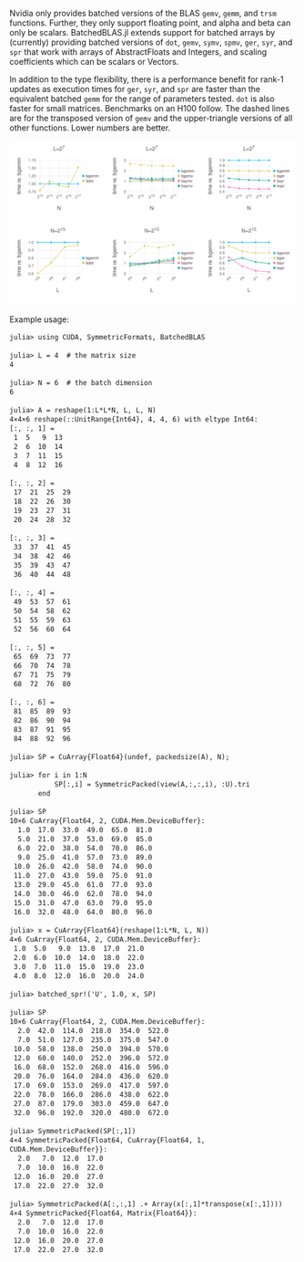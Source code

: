 Nvidia only provides batched versions of the BLAS `gemv`, `gemm`, and `trsm`
functions.  Further, they only support floating point, and alpha and beta
can only be scalars.  BatchedBLAS.jl extends support for batched arrays by
(currently) providing batched versions of `dot`, `gemv`, `symv`, `spmv`,
`ger`, `syr`, and `spr` that work with arrays of AbstractFloats and Integers,
and scaling coefficients which can be scalars or Vectors.

In addition to the type flexibility, there is a performance benefit for rank-1
updates as execution times for `ger`, `syr`, and `spr` are faster than the
equivalent batched `gemm` for the range of parameters tested.  `dot` is also
faster for small matrices.  Benchmarks on an H100 follow.  The dashed lines are
for the transposed version of `gemv` and the upper-triangle versions of all
other functions.  Lower numbers are better.

![benchmarks](/bench/bench.svg)

Example usage:

```
julia> using CUDA, SymmetricFormats, BatchedBLAS

julia> L = 4  # the matrix size
4

julia> N = 6  # the batch dimension
6

julia> A = reshape(1:L*L*N, L, L, N)
4×4×6 reshape(::UnitRange{Int64}, 4, 4, 6) with eltype Int64:
[:, :, 1] =
 1  5   9  13
 2  6  10  14
 3  7  11  15
 4  8  12  16

[:, :, 2] =
 17  21  25  29
 18  22  26  30
 19  23  27  31
 20  24  28  32

[:, :, 3] =
 33  37  41  45
 34  38  42  46
 35  39  43  47
 36  40  44  48

[:, :, 4] =
 49  53  57  61
 50  54  58  62
 51  55  59  63
 52  56  60  64

[:, :, 5] =
 65  69  73  77
 66  70  74  78
 67  71  75  79
 68  72  76  80

[:, :, 6] =
 81  85  89  93
 82  86  90  94
 83  87  91  95
 84  88  92  96

julia> SP = CuArray{Float64}(undef, packedsize(A), N);

julia> for i in 1:N
           SP[:,i] = SymmetricPacked(view(A,:,:,i), :U).tri
       end

julia> SP
10×6 CuArray{Float64, 2, CUDA.Mem.DeviceBuffer}:
  1.0  17.0  33.0  49.0  65.0  81.0
  5.0  21.0  37.0  53.0  69.0  85.0
  6.0  22.0  38.0  54.0  70.0  86.0
  9.0  25.0  41.0  57.0  73.0  89.0
 10.0  26.0  42.0  58.0  74.0  90.0
 11.0  27.0  43.0  59.0  75.0  91.0
 13.0  29.0  45.0  61.0  77.0  93.0
 14.0  30.0  46.0  62.0  78.0  94.0
 15.0  31.0  47.0  63.0  79.0  95.0
 16.0  32.0  48.0  64.0  80.0  96.0

julia> x = CuArray{Float64}(reshape(1:L*N, L, N))
4×6 CuArray{Float64, 2, CUDA.Mem.DeviceBuffer}:
 1.0  5.0   9.0  13.0  17.0  21.0
 2.0  6.0  10.0  14.0  18.0  22.0
 3.0  7.0  11.0  15.0  19.0  23.0
 4.0  8.0  12.0  16.0  20.0  24.0

julia> batched_spr!('U', 1.0, x, SP)

julia> SP
10×6 CuArray{Float64, 2, CUDA.Mem.DeviceBuffer}:
  2.0  42.0  114.0  218.0  354.0  522.0
  7.0  51.0  127.0  235.0  375.0  547.0
 10.0  58.0  138.0  250.0  394.0  570.0
 12.0  60.0  140.0  252.0  396.0  572.0
 16.0  68.0  152.0  268.0  416.0  596.0
 20.0  76.0  164.0  284.0  436.0  620.0
 17.0  69.0  153.0  269.0  417.0  597.0
 22.0  78.0  166.0  286.0  438.0  622.0
 27.0  87.0  179.0  303.0  459.0  647.0
 32.0  96.0  192.0  320.0  480.0  672.0

julia> SymmetricPacked(SP[:,1])
4×4 SymmetricPacked{Float64, CuArray{Float64, 1, CUDA.Mem.DeviceBuffer}}:
  2.0   7.0  12.0  17.0
  7.0  10.0  16.0  22.0
 12.0  16.0  20.0  27.0
 17.0  22.0  27.0  32.0

julia> SymmetricPacked(A[:,:,1] .+ Array(x[:,1]*transpose(x[:,1])))
4×4 SymmetricPacked{Float64, Matrix{Float64}}:
  2.0   7.0  12.0  17.0
  7.0  10.0  16.0  22.0
 12.0  16.0  20.0  27.0
 17.0  22.0  27.0  32.0
```
